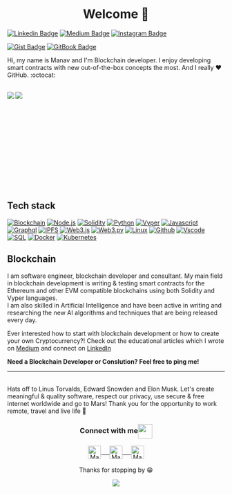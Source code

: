 <h1 align= "center"><b>Welcome 👋 </b></h1>
 
[![Linkedin Badge](https://img.shields.io/badge/-manavgarg650-blue?style=flat&logo=Linkedin&logoColor=white&link=https://www.linkedin.com/in/manavgarg650/)](https://www.linkedin.com/in/manavgarg650/)
[![Medium Badge](https://img.shields.io/badge/-@manavgarg650-black?style=flat&labelColor=black&logo=medium&logoColor=white&link=https://www.medium.com/@manavgarg650/)](https://www.medium.com/@manavgarg650/)
[![Instagram Badge](https://img.shields.io/badge/-@m.a.n.a.v.g.a.r.g-E1306C?style=flat&labelColor=E1306C&logo=instagram&logoColor=white&link=https://www.instagram.com/m.a.n.a.v.g.a.r.g/)](https://www.instagram.com/m.a.n.a.v.g.a.r.g/)

[![Gist Badge](https://img.shields.io/badge/-Gists-black?style=flat&labelColor=black&logo=github&logoColor=white&link=https://gist.github.com/manav650/)](https://gist.github.com/manav650/)
[![GitBook Badge](https://img.shields.io/badge/-Gitbooks-black?style=flat&labelColor=black&logo=github&logoColor=white&link=https://manav650.gitbook.io/)](https://manav650.gitbook.io/)

Hi, my name is Manav and I'm Blockchain developer. I enjoy developing smart contracts with new out-of-the-box concepts the most. And I really ❤️ GitHub. :octocat: 

<br />

<a href="https://github.com/anuraghazra/github-readme-stats">
  <img align="left" src="https://github-readme-stats.vercel.app/api/top-langs/?username=manav650&count_private=true&hide=html,ruby,css,objective-c,starlark,dockerfile,shell,rust,nix,jupyter%20notebook" />
</a>
<a href="https://github.com/anuraghazra/convoychat">
  <img align="left" src="https://github-readme-stats.vercel.app/api?username=manav650&show_icons=true&count_private=true" />
</a>
<br /><br /><br /><br /><br /><br />
<br /><br /><br /><br /><br /><br />

<br />

## Tech stack
[![Blockchain](https://img.shields.io/badge/-Blockchain-black?style=for-the-badge&logo=bitcoin&logoColor=white)]()
[![Node.js](https://img.shields.io/badge/-Node.js-339933?style=for-the-badge&logo=Node.js&logoColor=white)]()
[![Solidity](https://img.shields.io/badge/-Solidity-3c3c3d?style=for-the-badge&logo=ethereum&logoColor=white)]()
[![Python](https://img.shields.io/badge/-Python-black?style=for-the-badge&logo=python&logoColor=white)]()
[![Vyper](https://img.shields.io/badge/-Vyper-black?style=for-the-badge&logo=vyper&logoColor=white)]()
[![Javascript](https://img.shields.io/badge/-Javascript-007acc?style=for-the-badge&logo=javascript&logoColor=white)]()
[![Graphql](https://img.shields.io/badge/-Graph_QL-ff1493?style=for-the-badge&logo=graphql&logoColor=white)]()
[![IPFS](https://img.shields.io/badge/-IPFS-23bbad?style=for-the-badge&logo=ipfs&logoColor=white)]()
[![Web3.js](https://img.shields.io/badge/-Web3.js-black?style=for-the-badge&logo=javascript&logoColor=)]()
[![Web3.py](https://img.shields.io/badge/-Web3.py-black?style=for-the-badge&logo=javascript&logoColor=)]()
[![Linux](https://img.shields.io/badge/-Linux-326ce5?style=for-the-badge&logo=linux&logoColor=white)]()
[![Github](https://img.shields.io/badge/-GitHub-black?style=for-the-badge&logo=github&logoColor=white)]()
[![Vscode](https://img.shields.io/badge/-VSCode-007acc?style=for-the-badge&logo=visual-studio-code&logoColor=white)]()
[![SQL](https://img.shields.io/badge/-SQL-d2082d?style=for-the-badge&logo=mysql&logoColor=white)]()
[![Docker](https://img.shields.io/badge/-Docker-2496ed?style=for-the-badge&logo=docker&logoColor=white)]()
[![Kubernetes](https://img.shields.io/badge/-Kubernetes-326ce5?style=for-the-badge&logo=kubernetes&logoColor=white)]()


## Blockchain

I am software engineer, blockchain developer and consultant. My main field in blockchain development is writing & testing smart contracts for the Ethereum and other EVM compatible blockchains using both Solidity and Vyper languages. 
<br />
I am also skilled in Artificial Intelligence and have been active in writing and researching the new AI algorithms and techniques that are being released every day.


Ever interested how to start with blockchain development or how to create your own Cryptocurrency?! Check out the educational articles which I wrote on [Medium](https://www.medium.com/@manavgarg650/) and connect on [LinkedIn](https://www.linkedin.com/in/manavgarg650/)


<b>Need a Blockchain Developer or Conslution? Feel free to ping me!</b>

---

<br />
Hats off to Linus Torvalds, Edward Snowden and Elon Musk. Let's create meaningful & quality software, respect our privacy, use secure & free internet worldwide and go to Mars! Thank you for the opportunity to work remote, travel and live life 🚀 

<div align="center">
  <h3 align="center">Connect with me<img align="center" src="https://github.com/rajput2107/rajput2107/blob/master/Assets/Handshake.gif" height="33px" /></h3> 
</div>
<p align="center">
 <a href="https://www.linkedin.com/in/manavgarg650/" target="blank">
  <img align="center" alt="Manav's LinkedIn" width="30px" src="https://www.vectorlogo.zone/logos/linkedin/linkedin-icon.svg" /> &nbsp; &nbsp;
 </a>
   <a href="https://medium.com/@manavgarg650/" target="blank">
  <img align="center" alt="Manav's Medium" width="30px" src="https://www.vectorlogo.zone/logos/medium/medium-tile.svg" /> &nbsp; &nbsp;
 </a> 
 <a href="https://www.instagram.com/m.a.n.a.v.g.a.r.g/" target="blank">
  <img align="center" alt="Manav's Instagram" width="30px" src="https://www.vectorlogo.zone/logos/instagram/instagram-icon.svg" /> 
 </a>
  <br/>
  <br/>
  Thanks for stopping by 😁<br/>
</p>

<p align="center"> 
  <img src="https://profile-counter.glitch.me/manav650/count.svg" />
</p>
